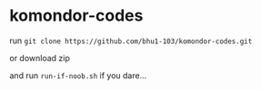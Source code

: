 # komondor-codes

run `git clone https://github.com/bhu1-103/komondor-codes.git`

or download zip

and run `run-if-noob.sh` if you dare...

